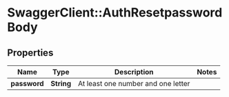 # SwaggerClient::AuthResetpasswordBody

## Properties
Name | Type | Description | Notes
------------ | ------------- | ------------- | -------------
**password** | **String** | At least one number and one letter | 

